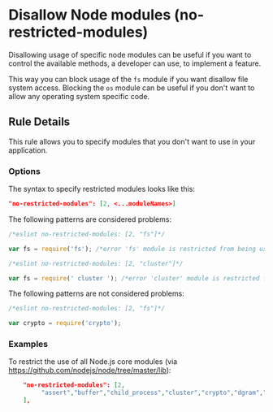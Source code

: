 # Disallow Node modules (no-restricted-modules)

Disallowing usage of specific node modules can be useful if you want to control the available methods, a developer can
use, to implement a feature.

This way you can block usage of the `fs` module if you want disallow file system access.
Blocking the `os` module can be useful if you don't want to allow any operating system specific code.

## Rule Details

This rule allows you to specify modules that you don't want to use in your application.

### Options

The syntax to specify restricted modules looks like this:

```json
"no-restricted-modules": [2, <...moduleNames>]
```

The following patterns are considered problems:

```js
/*eslint no-restricted-modules: [2, "fs"]*/

var fs = require('fs'); /*error 'fs' module is restricted from being used.*/
```

```js
/*eslint no-restricted-modules: [2, "cluster"]*/

var fs = require(' cluster '); /*error 'cluster' module is restricted from being used.*/
```

The following patterns are not considered problems:

```js
/*eslint no-restricted-modules: [2, "fs"]*/

var crypto = require('crypto');
```

### Examples

To restrict the use of all Node.js core modules (via https://github.com/nodejs/node/tree/master/lib):

```json
    "no-restricted-modules": [2,
         "assert","buffer","child_process","cluster","crypto","dgram","dns","domain","events","freelist","fs","http","https","module","net","os","path","punycode","querystring","readline","repl","smalloc","stream","string_decoder","sys","timers","tls","tracing","tty","url","util","vm","zlib"
    ],
```

